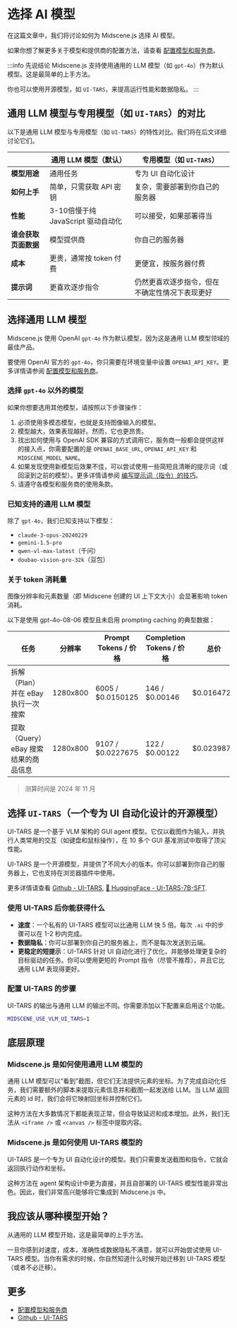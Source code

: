 # 选择 AI 模型

在这篇文章中，我们将讨论如何为 Midscene.js 选择 AI 模型。

如果你想了解更多关于模型和提供商的配置方法，请查看 [配置模型和服务商](./model-provider)。

:::info 先说结论
Midscene.js 支持使用通用的 LLM 模型（如 `gpt-4o`）作为默认模型。这是最简单的上手方法。

你也可以使用开源模型，如 `UI-TARS`，来提高运行性能和数据隐私。
:::

## 通用 LLM 模型与专用模型（如 `UI-TARS`）的对比

以下是通用 LLM 模型与专用模型（如 `UI-TARS`）的特性对比。我们将在后文详细讨论它们。

| | 通用 LLM 模型（默认） | 专用模型（如 `UI-TARS`） |
| --- | --- | --- |
| **模型用途** | 通用任务 | 专为 UI 自动化设计 |
| **如何上手** | 简单，只需获取 API 密钥 | 复杂，需要部署到你自己的服务器 |
| **性能** | 3-10倍慢于纯 JavaScript 驱动自动化 | 可以接受，如果部署得当 |
| **谁会获取页面数据** | 模型提供商 | 你自己的服务器 |
| **成本** | 更贵，通常按 token 付费 | 更便宜，按服务器付费 |
| **提示词** | 更喜欢逐步指令 | 仍然更喜欢逐步指令，但在不确定性情况下表现更好 |

## 选择通用 LLM 模型

Midscene.js 使用 OpenAI `gpt-4o` 作为默认模型，因为这是通用 LLM 模型领域的最佳产品。

要使用 OpenAI 官方的 `gpt-4o`，你只需要在环境变量中设置 `OPENAI_API_KEY`。更多详情请参阅 [配置模型和服务商](./model-provider)。

### 选择 `gpt-4o` 以外的模型

如果你想要选用其他模型，请按照以下步骤操作：
1. 必须使用多模态模型，也就是支持图像输入的模型。
1. 模型越大，效果表现越好。然而，它也更昂贵。
1. 找出如何使用与 OpenAI SDK 兼容的方式调用它，服务商一般都会提供这样的接入点，你需要配置的是 `OPENAI_BASE_URL`, `OPENAI_API_KEY` 和 `MIDSCENE_MODEL_NAME`。
1. 如果发现使用新模型后效果不佳，可以尝试使用一些简短且清晰的提示词（或回滚到之前的模型）。更多详情请参阅 [编写提示词（指令）的技巧](./prompting-tips)。
1. 请遵守各模型和服务商的使用条款。

### 已知支持的通用 LLM 模型

除了 `gpt-4o`，我们已知支持以下模型：

- `claude-3-opus-20240229`
- `gemini-1.5-pro`
- `qwen-vl-max-latest`（千问）
- `doubao-vision-pro-32k`（豆包）

### 关于 token 消耗量

图像分辨率和元素数量（即 Midscene 创建的 UI 上下文大小）会显著影响 token 消耗。

以下是使用 gpt-4o-08-06 模型且未启用 prompting caching 的典型数据：

|任务 | 分辨率 | Prompt Tokens / 价格 | Completion Tokens / 价格 | 总价 |
|-----|------------|--------------|---------------|--------------|
|拆解（Plan）并在 eBay 执行一次搜索| 1280x800| 6005 / $0.0150125 |146 / $0.00146| $0.0164725 |
|提取（Query）eBay 搜索结果的商品信息| 1280x800 | 9107 / $0.0227675 | 122 / $0.00122 | $0.0239875 |

> 测算时间是 2024 年 11 月


## 选择 `UI-TARS`（一个专为 UI 自动化设计的开源模型）

UI-TARS 是一个基于 VLM 架构的 GUI agent 模型。它仅以截图作为输入，并执行人类常用的交互（如键盘和鼠标操作），在 10 多个 GUI 基准测试中取得了顶尖性能。

UI-TARS 是一个开源模型，并提供了不同大小的版本。你可以部署到你自己的服务器上，它也支持在浏览器插件中使用。

更多详情请查看 [Github - UI-TARS](https://github.com/bytedance/ui-tars), [🤗 HuggingFace - UI-TARS-7B-SFT](https://huggingface.co/bytedance-research/UI-TARS-7B-SFT).

### 使用 UI-TARS 后你能获得什么

- **速度**：一个私有的 UI-TARS 模型可以比通用 LLM 快 5 倍。每次 `.ai` 中的步骤可以在 1-2 秒内完成。
- **数据隐私**：你可以部署到你自己的服务器上，而不是每次发送到云端。
- **更稳定的短提示**：UI-TARS 针对 UI 自动化进行了优化，并能够处理更复杂的目标驱动的任务。你可以使用更短的 Prompt 指令（尽管不推荐），并且它比通用 LLM 表现得更好。

### 配置 UI-TARS 的步骤

UI-TARS 的输出与通用 LLM 的输出不同。你需要添加以下配置来启用这个功能。

```bash
MIDSCENE_USE_VLM_UI_TARS=1
```

## 底层原理

### Midscene.js 是如何使用通用 LLM 模型的

通用 LLM 模型可以“看到”截图，但它们无法提供元素的坐标。为了完成自动化任务，我们需要额外的脚本来提取元素信息并和截图一起发送给 LLM。当 LLM 返回元素的 id 时，我们会将它映射回坐标并控制它们。

这种方法在大多数情况下都能表现正常，但会导致延迟和成本增加。此外，我们无法从 `<iframe />` 或 `<canvas />` 标签中提取内容。

### Midscene.js 是如何使用 UI-TARS 模型的

UI-TARS 是一个专为 UI 自动化设计的模型。我们只需要发送截图和指令，它就会返回执行动作和坐标。

这种方法在 agent 架构设计中更为直接，并且自部署的 UI-TARS 模型性能非常出色。因此，我们非常高兴能够将它集成到 Midscene.js 中。

## 我应该从哪种模型开始？

从通用的 LLM 模型开始，这是最简单的上手方法。

一旦你感到对速度，成本，准确性或数据隐私不满意，就可以开始尝试使用 UI-TARS 模型。当你有需求的时候，你自然知道什么时候开始迁移到 UI-TARS 模型（或者不必迁移）。

## 更多

* [配置模型和服务商](./model-provider)
* [Github - UI-TARS](https://github.com/bytedance/ui-tars)
